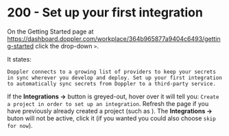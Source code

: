 # 200 - Set up your first integration

On the Getting Started page at https://dashboard.doppler.com/workplace/364b965877a9404c6493/getting-started click the drop-down ``>``.

It states: 

```
Doppler connects to a growing list of providers to keep your secrets in sync wherever you develop and deploy. Set up your first integration to automatically sync secrets from Doppler to a third-party service.
```

If the **Integrations ->** button is greyed-out, hover over it will tell you: ```Create a project in order to set up an integration```. Refresh the page if you have previously already created a project (such as ). The **Integrations ->** buton will not be active, click it (if you wanted you could also choose ```skip for now```).

